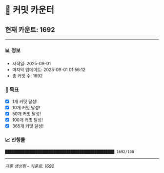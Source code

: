 # 🔢 커밋 카운터

## 현재 카운트: 1692

---

### 📊 정보
- 시작일: 2025-09-01
- 마지막 업데이트: 2025-09-01 01:56:12
- 총 커밋 수: 1692

### 🎯 목표
- [x] 1개 커밋 달성!
- [x] 10개 커밋 달성!
- [x] 50개 커밋 달성!
- [x] 100개 커밋 달성!
- [x] 365개 커밋 달성!

### 📈 진행률
```
██████████████████████████████████████████████████ 1692/100
```

---
*자동 생성됨 - 카운트: 1692*
